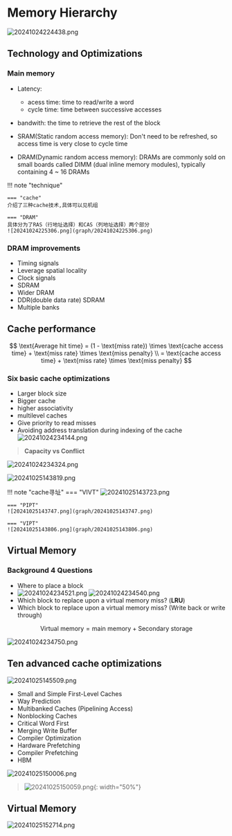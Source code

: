# Memory Hierarchy
![20241024224438.png](graph/20241024224438.png)

## Technology and Optimizations
### Main memory
- Latency:
  - acess time: time to read/write a word
  - cycle time: time between successive accesses
- bandwith: the time to retrieve the rest of the block
  
- SRAM(Static random access memory): Don't need to be refreshed, so access time is very close to cycle time
- DRAM(Dynamic random access memory): DRAMs are commonly sold on small boards called DIMM (dual inline memory modules), typically containing 4 ~ 16 DRAMs


<!-- prettier-ignore-start -->
!!! note "technique"

    === "cache"
    介绍了三种cache技术,具体可以见机组

    === "DRAM"
    具体分为了RAS（行地址选择）和CAS（列地址选择）两个部分
    ![20241024225306.png](graph/20241024225306.png)
<!-- prettier-ignore-end -->

### DRAM improvements
- Timing signals
- Leverage spatial locality
- Clock signals
- SDRAM
- Wider DRAM
- DDR(double data rate) SDRAM
- Multiple banks


## Cache performance

$$
\text{Average hit time} = (1 - \text{miss rate}) \times \text{cache access time} + \text{miss rate} \times \text{miss penalty} \\
= \text{cache access time} + \text{miss rate} \times \text{miss penalty}
$$

### Six basic cache optimizations
- Larger block size
- Bigger cache
- higher associativity
- multilevel caches
- Give priority to read misses
- Avoiding address translation during indexing of the cache
![20241024234144.png](graph/20241024234144.png)

> **Capacity vs Conflict**


![20241024234324.png](graph/20241024234324.png)

![20241025143819.png](graph/20241025143819.png)

<!-- prettier-ignore-start -->
!!! note "cache寻址"
    === "VIVT"
    ![20241025143723.png](graph/20241025143723.png)

    === "PIPT"
    ![20241025143747.png](graph/20241025143747.png)

    === "VIPT"
    ![20241025143806.png](graph/20241025143806.png)
<!-- prettier-ignore-end -->

## Virtual Memory
### Background 4 Questions
- Where to place a block
- ![20241024234521.png](graph/20241024234521.png) ![20241024234540.png](graph/20241024234540.png)
- Which block to replace upon a virtual memory miss? (**LRU**)
- Which block to replace upon a virtual memory miss? (Write back or write through)

$$
\text{Virtual memory} = \text{main memory} + \text{Secondary storage}
$$

![20241024234750.png](graph/20241024234750.png)

## Ten advanced cache optimizations
![20241025145509.png](graph/20241025145509.png)

- Small and Simple First-Level Caches
- Way Prediction
- Multibanked Caches (Pipelining Access)
- Nonblocking Caches
- Critical Word First
- Merging Write Buffer
- Compiler Optimization
- Hardware Prefetching
- Compiler Prefetching
- HBM

![20241025150006.png](graph/20241025150006.png)

> ![20241025150059.png](graph/20241025150059.png){: width="50%"}


## Virtual Memory
![20241025152714.png](graph/20241025152714.png)
